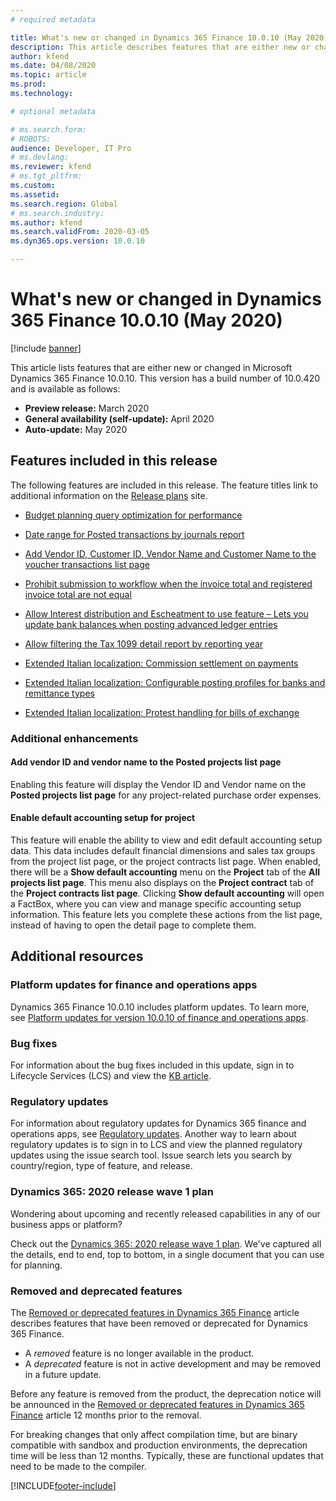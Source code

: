```yaml
---
# required metadata

title: What's new or changed in Dynamics 365 Finance 10.0.10 (May 2020)
description: This article describes features that are either new or changed in Dynamics 365 Finance 10.0.10.
author: kfend
ms.date: 04/08/2020
ms.topic: article
ms.prod: 
ms.technology: 

# optional metadata

# ms.search.form: 
# ROBOTS: 
audience: Developer, IT Pro
# ms.devlang: 
ms.reviewer: kfend
# ms.tgt_pltfrm: 
ms.custom: 
ms.assetid: 
ms.search.region: Global
# ms.search.industry: 
ms.author: kfend
ms.search.validFrom: 2020-03-05 
ms.dyn365.ops.version: 10.0.10

---
```

# What's new or changed in Dynamics 365 Finance 10.0.10 (May 2020)

[!include [banner](../includes/banner.md)]

This article lists features that are either new or changed in Microsoft Dynamics 365 Finance 10.0.10. This version has a build number of 10.0.420 and is available as follows:

- **Preview release:** March 2020
- **General availability (self-update):** April 2020
- **Auto-update:** May 2020

## Features included in this release
The following features are included in this release. The feature titles link to additional information on the [Release plans](/dynamics365/release-plans/) site. 

- [Budget planning query optimization for performance](/dynamics365-release-plan/2020wave1/dynamics365-finance/budget-planning-query-optimization-performance)

 - [Date range for Posted transactions by journals report](/dynamics365-release-plan/2020wave1/dynamics365-finance/date-range-posted-transactions-journals-report)
 
 - [Add Vendor ID, Customer ID, Vendor Name and Customer Name to the voucher transactions list page](/dynamics365-release-plan/2020wave1/dynamics365-finance/add-vendor-id-customer-id-vendor-name-customer-name-voucher-transactions-list-page)
 
 - [Prohibit submission to workflow when the invoice total and registered invoice total are not equal](/dynamics365-release-plan/2020wave1/dynamics365-finance/prohibit-submission-workflow-when-invoice-total-registered-invoice-total-are-not-equal)
 
 - [Allow Interest distribution and Escheatment to use feature – Lets you update bank balances when posting advanced ledger entries](/dynamics365-release-plan/2020wave1/dynamics365-finance/allow-interest-distribution-escheatment-use-feature--lets-update-bank-balances-when-posting-advanced-ledger-entries)
 
 - [Allow filtering the Tax 1099 detail report by reporting year](/dynamics365-release-plan/2020wave1/dynamics365-finance/allow-filtering-tax-1099-detail-report-reporting-year)

 - [Extended Italian localization: Commission settlement on payments](/dynamics365-release-plan/2020wave1/dynamics365-finance/extended-italian-localization-commission-settlement-payments)
 
 - [Extended Italian localization: Configurable posting profiles for banks and remittance types](/dynamics365-release-plan/2020wave1/dynamics365-finance/extended-italian-localization-configurable-posting-profiles-banks-remittance-types)
 
 - [Extended Italian localization: Protest handling for bills of exchange](/dynamics365-release-plan/2020wave1/dynamics365-finance/extended-italian-localization-protest-handling-bills-exchange)

### Additional enhancements

#### Add vendor ID and vendor name to the Posted projects list page
Enabling this feature will display the Vendor ID and Vendor name on the **Posted projects list page** for any project-related purchase order expenses.

#### Enable default accounting setup for project
This feature will enable the ability to view and edit default accounting setup data. This data includes default financial dimensions and sales tax groups from the project list page, or the project contracts list page. When enabled, there will be a **Show default accounting** menu on the **Project** tab of the **All projects list page**. This menu also displays on the **Project contract** tab of the **Project contracts list page**. Clicking **Show default accounting** will open a FactBox, where you can view and manage specific accounting setup information. This feature lets you complete these actions from the list page, instead of having to open the detail page to complete them.
 
## Additional resources

### Platform updates for finance and operations apps
Dynamics 365 Finance 10.0.10 includes platform updates. To learn more, see [Platform updates for version 10.0.10 of finance and operations apps](../../fin-ops-core/fin-ops/get-started/whats-new-platform-update-34.md).

### Bug fixes 
For information about the bug fixes included in this update, sign in to Lifecycle Services (LCS) and view the [KB article](https://fix.lcs.dynamics.com/Issue/Details?bugId=424137&dbType=3&qc=bf63d49dcc96e51eb42ac1dd66c6c5e5d7548f1e176f729e324ea3353b9860cb).

### Regulatory updates
For information about regulatory updates for Dynamics 365 finance and operations apps, see [Regulatory updates](../localizations/global/regulatory-updates.md). Another way to learn about regulatory updates is to sign in to LCS and view the planned regulatory updates using the issue search tool. Issue search lets you search by country/region, type of feature, and release. 

### Dynamics 365: 2020 release wave 1 plan

Wondering about upcoming and recently released capabilities in any of our business apps or platform?

Check out the [Dynamics 365: 2020 release wave 1 plan](/dynamics365-release-plan/2020wave1/index). We've captured all the details, end to end, top to bottom, in a single document that you can use for planning.

### Removed and deprecated features

The [Removed or deprecated features in Dynamics 365 Finance](../get-started/removed-deprecated-features-finance.md) article describes features that have been removed or deprecated for Dynamics 365 Finance.

- A *removed* feature is no longer available in the product.
- A *deprecated* feature is not in active development and may be removed in a future update.

Before any feature is removed from the product, the deprecation notice will be announced in the [Removed or deprecated features in Dynamics 365 Finance](../get-started/removed-deprecated-features-finance.md) article 12 months prior to the removal.

For breaking changes that only affect compilation time, but are binary compatible with sandbox and production environments, the deprecation time will be less than 12 months. Typically, these are functional updates that need to be made to the compiler.


[!INCLUDE[footer-include](../../includes/footer-banner.md)]

